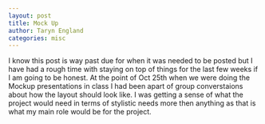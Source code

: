 ```yaml
---
layout: post
title: Mock Up
author: Taryn England
categories: misc
---
```


I know this post is way past due for when it was needed to be posted but I have had a rough time with staying on top of things for the last few weeks if I am going to be honest. 
At the point of Oct 25th when we were doing the Mockup presentations in class I had been apart of group converstaions about how the layout should look like. I was getting a sense of what the project would need in terms of stylistic needs more then anything as that is what my main role would be for the project.
